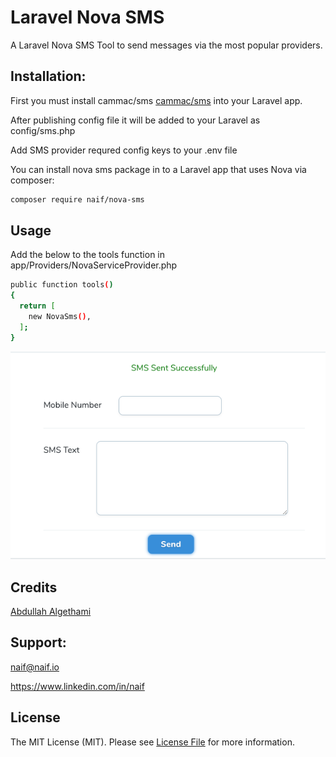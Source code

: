 # Laravel Nova SMS
A Laravel Nova SMS Tool to send messages via the most popular providers.

## Installation:
First you must install cammac/sms [cammac/sms](https://github.com/efrontsa/sms) into your Laravel app.

After publishing config file it will be added to your Laravel as config/sms.php

Add SMS provider requred config keys to your .env file

You can install nova sms package in to a Laravel app that uses Nova via composer:
```bash
composer require naif/nova-sms
```

## Usage
Add the below to the tools function in app/Providers/NovaServiceProvider.php

```bash
public function tools()
{
  return [
    new NovaSms(),
  ];
}
```

![Package screenshot](https://github.com/naifalshaye/nova-sms/blob/master/screenshots/screen.png)


## Credits
[Abdullah Algethami](https://twitter.com/3bdo3tb)

## Support:
naif@naif.io

https://www.linkedin.com/in/naif

## License

The MIT License (MIT). Please see [License File](LICENSE.md) for more information.
